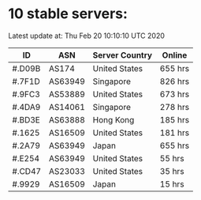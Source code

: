 # 10 stable servers:

Latest update at: Thu Feb 20 10:10:10 UTC 2020

| ID | ASN | Server Country | Online |
| -- | --- | -------------- | ------ |
| #.D09B | AS174 | United States | 655 hrs |
| #.7F1D | AS63949 | Singapore | 826 hrs |
| #.9FC3 | AS53889 | United States | 673 hrs |
| #.4DA9 | AS14061 | Singapore | 278 hrs |
| #.BD3E | AS63888 | Hong Kong | 185 hrs |
| #.1625 | AS16509 | United States | 181 hrs |
| #.2A79 | AS63949 | Japan | 655 hrs |
| #.E254 | AS63949 | United States | 55 hrs |
| #.CD47 | AS23033 | United States | 35 hrs |
| #.9929 | AS16509 | Japan | 15 hrs |

